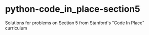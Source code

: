 # python-code_in_place-section5

Solutions for problems on Section 5 from Stanford's "Code In Place" curriculum
